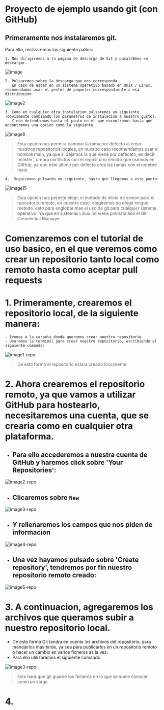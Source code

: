 # Proyecto de ejemplo usando git (con GitHub)

## Primeramente nos instalaremos git.

Para ello, realizaremos los siguiente paSos:
    
    1. Nos dirigiremos a la pagina de descarga de Git y pusalrEmos en descargar.
![image](../public/images/installation/image.png)

    2. Pulsaremos sobre la descarga que nos corresponda.
       En caso de estar en un sistema operativo basado en UniX / Linux, recomendamos usar el gestor de paquetes correspondiente a esa distribucion
![image2](../public/images/installation/image2.png)

    3. Como en cualquier otra instalacion pulsaremos en siguiente (obviamente cambiandO los parametros de instalacion a nuestro gusto).
       Y nos detendremos hasta el punto en el que encontremos hasta que encontremos una opcion como la siguiente
![image8](../public/images/installation/image8.png)

> Esta opcion nos permira cambiar la rama por defecto al crear nuestros repositorios locales, en nuestro caso recomendamos usar el nombre main, ya que si dejamos la que viene por defeceto, es decir 'master', creara conflictos con el repositorio remoto que usemos en GitHub, ya que este ultimo por defecto crea las ramas con el nombre main

    4.  Seguiremos pulsando en siguiente, hasta que llegemos a este punto:
![image15](../public/images/installation/image15.png)

> Esta opcion nos permite elegir el metodo de inicio de sesion para el repositorio remoto, en nuestro caso, elegiremos no elegir ningun metodo, esto para englobar mas el uso de git para cualquier sistema operativo. Ya que en sistemas Linux no viene preinstalado el Git Crendential Manager

# Comenzaremos con el tutorial de uso basico, en el que veremos como crear un repositorio tanto local como remoto hasta como aceptar pull requests

# 1. Primeramente, crearemos el repositorio local, de la siguiente manera:
    - Iremos a la carpeta donde queremos crear nuestro repositorio
    - Usaremos la terminal para crear nuestro repositorio, escribiendo el siguiente comando:

![image1-repo](../public/images/repo_creation/Captura%20de%20pantalla%202023-03-31%20191358.png)

> De esta forma el repositorio estara creado localmente.

# 2. Ahora crearemos el repositorio remoto, ya que vamos a utilizar GitHub para hostearlo, necesitaremos una cuenta, que se crearia como en cualquier otra plataforma.
- ## Para ello accederemos a nuestra cuenta de GitHub y haremos click sobre 'Your Repositories':

![image2-repo](../public/images/repo_creation/Captura%20de%20pantalla%202023-03-31%20193608.png)

- ## Clicaremos sobre `New`

![image3-repo](../public/images/repo_creation/Captura%20de%20pantalla%202023-03-31%20194404.png)

- ## Y rellenaremos los campos que nos piden de informacion

![image4-repo](../public/images/repo_creation/Captura%20de%20pantalla%202023-03-31%20194938.png)

- ## Una vez hayamos pulsado sobre 'Create repository', tendremos por fin nuestro repositorio remoto creado:
![image5-repo](../public/images/repo_creation/Captura%20de%20pantalla%202023-03-31%20195354.png)

# 3. A continuacion, agregaremos los archivos que queramos subir a nuestro repositorio local.
- De esta forma Git tendra en cuenta los archivos del repositorio,
    para manejarlos mas tarde, ya sea para publicarlos en un repositorio remoto o hacer un cambio en varios ficheros as la vez.
- Para ello utilizaremos el siguiente comando:

![image3-repo](../public/images/repo_creation/Captura%20de%20pantalla%202023-03-31%20195701.png)

> Esto hara que git guarde los ficheros en lo que se suele conocer como un stage

# 4. 
